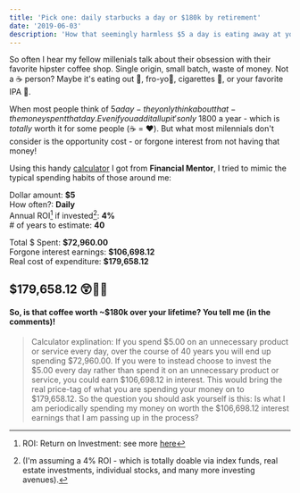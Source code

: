 ```yaml
---
title: 'Pick one: daily starbucks a day or $180k by retirement'
date: '2019-06-03'
description: 'How that seemingly harmless $5 a day is eating away at your potential gains'
---
```


So often I hear my fellow millenials talk about their obsession with their favorite hipster coffee shop. Single origin, small batch, waste of money. Not a ☕ person? Maybe it's eating out 🥘, fro-yo🍦, cigarettes 🚬, or your favorite IPA 🍺.

When most people think of $5 a day - they only think about that - the money spent that day. Even if you add it all up it's only ~$1800 a year - which is _totally_ worth it for some people (☕ = ❤️). But what most milennials don't consider is the opportunity cost - or forgone interest from not having that money!

Using this handy [calculator](https://financialmentor.com/calculator/latte-factor-calculator) I got from **Financial Mentor**, I tried to mimic the typical spending habits of those around me:

Dollar amount: **\$5**  
How often?: **Daily**  
Annual ROI[^1] if invested[^2]: **4%**  
\# of years to estimate: **40**

Total \$ Spent: **\$72,960.00**  
Forgone interest earnings: **\$106,698.12**  
Real cost of expenditure: **\$179,658.12**

## **\$179,658.12** 😲🤯🤑

#### So, is that coffee worth ~\$180k over your lifetime? You tell me (in the comments)!

> Calculator explination: If you spend $5.00 on an unnecessary product or service every day, over the course of 40 years you will end up spending $72,960.00. If you were to instead choose to invest the $5.00 every day rather than spend it on an unnecessary product or service, you could earn $106,698.12 in interest. This would bring the real price-tag of what you are spending your money on to $179,658.12. So the question you should ask yourself is this: Is what I am periodically spending my money on worth the $106,698.12 interest earnings that I am passing up in the process?

[^1]: ROI: Return on Investment: see more [here](https://www.investopedia.com/terms/r/returnoninvestment.asp)
[^2]: (I'm assuming a 4% ROI - which is totally doable via index funds, real estate investments, individual stocks, and many more investing avenues).
